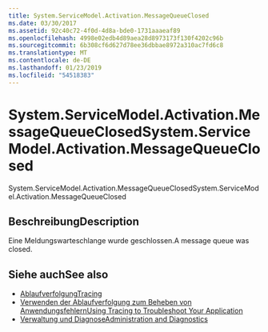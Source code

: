 ```yaml
---
title: System.ServiceModel.Activation.MessageQueueClosed
ms.date: 03/30/2017
ms.assetid: 92c40c72-4f0d-4d8a-bde0-1731aaaeaf89
ms.openlocfilehash: 4998e02edb4d89aea28d8973173f130f4202c96b
ms.sourcegitcommit: 6b308cf6d627d78ee36dbbae8972a310ac7fd6c8
ms.translationtype: MT
ms.contentlocale: de-DE
ms.lasthandoff: 01/23/2019
ms.locfileid: "54518383"
---
```

# <a name="systemservicemodelactivationmessagequeueclosed"></a><span data-ttu-id="f9939-102">System.ServiceModel.Activation.MessageQueueClosed</span><span class="sxs-lookup"><span data-stu-id="f9939-102">System.ServiceModel.Activation.MessageQueueClosed</span></span>
<span data-ttu-id="f9939-103">System.ServiceModel.Activation.MessageQueueClosed</span><span class="sxs-lookup"><span data-stu-id="f9939-103">System.ServiceModel.Activation.MessageQueueClosed</span></span>  
  
## <a name="description"></a><span data-ttu-id="f9939-104">Beschreibung</span><span class="sxs-lookup"><span data-stu-id="f9939-104">Description</span></span>  
 <span data-ttu-id="f9939-105">Eine Meldungswarteschlange wurde geschlossen.</span><span class="sxs-lookup"><span data-stu-id="f9939-105">A message queue was closed.</span></span>  
  
## <a name="see-also"></a><span data-ttu-id="f9939-106">Siehe auch</span><span class="sxs-lookup"><span data-stu-id="f9939-106">See also</span></span>
- [<span data-ttu-id="f9939-107">Ablaufverfolgung</span><span class="sxs-lookup"><span data-stu-id="f9939-107">Tracing</span></span>](../../../../../docs/framework/wcf/diagnostics/tracing/index.md)
- [<span data-ttu-id="f9939-108">Verwenden der Ablaufverfolgung zum Beheben von Anwendungsfehlern</span><span class="sxs-lookup"><span data-stu-id="f9939-108">Using Tracing to Troubleshoot Your Application</span></span>](../../../../../docs/framework/wcf/diagnostics/tracing/using-tracing-to-troubleshoot-your-application.md)
- [<span data-ttu-id="f9939-109">Verwaltung und Diagnose</span><span class="sxs-lookup"><span data-stu-id="f9939-109">Administration and Diagnostics</span></span>](../../../../../docs/framework/wcf/diagnostics/index.md)
